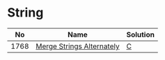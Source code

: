 # String
| No | Name | Solution |
| -- | -- | -- |
1768 | [Merge Strings Alternately](https://leetcode.cn/problems/Merge-Strings-Alternately) | [C](../solutions/algrithoms/Merge%20Strings%20Alternately/string.c)

